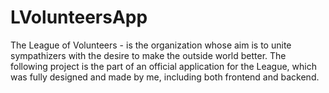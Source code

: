 # LVolunteersApp
The League of Volunteers - is the organization whose aim is to unite sympathizers with the desire to make the outside world better. The following project is the part of an official application for the League, which was fully designed and made by me, including both frontend and backend. 
